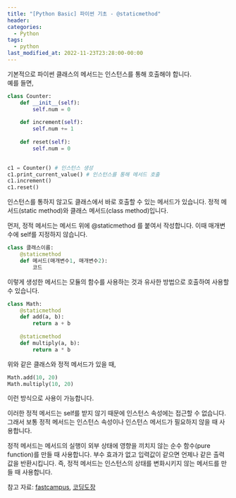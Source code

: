 ```yaml
---
title: "[Python Basic] 파이썬 기초 - @staticmethod"
header:
categories:
  - Python
tags:
  - python
last_modified_at: 2022-11-23T23:28:00-00:00
---
```


기본적으로 파이썬 클래스의 메서드는 인스턴스를 통해 호출해야 합니다.   
예를 들면,   
```python
class Counter:
    def __init__(self):
        self.num = 0
        
    def increment(self):
        self.num += 1
    
    def reset(self):
        self.num = 0
        

c1 = Counter() # 인스턴스 생성
c1.print_current_value() # 인스턴스를 통해 메서드 호출
c1.increment()
c1.reset()

```   
   
인스턴스를 통하지 않고도 클래스에서 바로 호출할 수 있는 메서드가 있습니다. 정적 메서드(static method)와 클래스 메서드(class method)입니다.      

먼저, 정적 메서드는 메서드 위에 @staticmethod 를 붙여서 작성합니다. 이때 매개변수에 self를 지정하지 않습니다.   
```python
class 클래스이름:
    @staticmethod
    def 메서드(매개변수1, 매개변수2):
        코드
```   

이렇게 생성한 메서드는 모듈의 함수를 사용하는 것과 유사한 방법으로 호출하여 사용할 수 있습니다.   
```python
class Math:
    @staticmethod
    def add(a, b):
        return a + b
    
    @staticmethod
    def multiply(a, b):
        return a * b
```
위와 같은 클래스와 정적 메서드가 있을 때,   
```python
Math.add(10, 20)
Math.multiply(10, 20)
```   
이런 방식으로 사용이 가능합니다. 
   
이러한 정적 메서드는 self를 받지 않기 때문에 인스턴스 속성에는 접근할 수 없습니다. 그래서 보통 정적 메서드는 인스턴스 속성이나 인스턴스 메서드가 필요하지 않을 때 사용합니다.    
   
정적 메서드는 메서드의 실행이 외부 상태에 영향을 끼치지 않는 순수 함수(pure function)를 만들 때 사용합니다. 부수 효과가 없고 입력값이 같으면 언제나 같은 출력값을 반환시킵니다. 즉, 정적 메서드는 인스턴스의 상태를 변화시키지 않는 메서드를 만들 때 사용합니다.   


참고 자료: [fastcampus](https://fastcampus.co.kr/), [코딩도장](https://dojang.io/mod/page/view.php?id=2379)